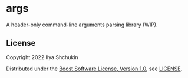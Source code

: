 # args

A header-only command-line arguments parsing library (WIP).

## License

Copyright 2022 Ilya Shchukin

Distributed under the [Boost Software License, Version 1.0](https://www.boost.org/users/license.html), see [LICENSE](https://github.com/ishchukin/args/blob/master/LICENSE).
